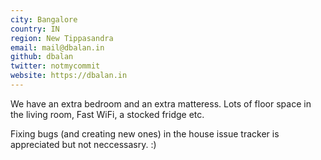 ```yaml
---
city: Bangalore
country: IN
region: New Tippasandra
email: mail@dbalan.in 
github: dbalan
twitter: notmycommit
website: https://dbalan.in
---
```


We have an extra bedroom and an extra matteress. Lots of floor space in the living room, Fast WiFi, a stocked fridge etc.

Fixing bugs (and creating new ones) in the house issue tracker is appreciated but not neccessasry. :)
